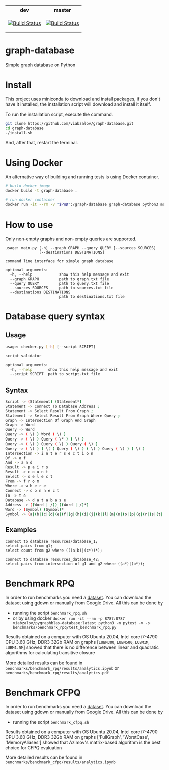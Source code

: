 <table>
<tr>
<th>
dev
</th>
<th>
master
</th>
</tr>
<tr>
<td>

[![Build Status](https://travis-ci.com/viabzalov/graph-database.svg?branch=dev)](https://travis-ci.com/viabzalov/graph-database)

</td>
<td>

[![Build Status](https://travis-ci.com/viabzalov/graph-database.svg?branch=master)](https://travis-ci.com/viabzalov/graph-database)

</td>
</tr>
</table>

# graph-database
Simple graph database on Python

# Install

This project uses miniconda to download and install packages, if you don't have it installed, the installation script will download and install it itself.

To run the installation script, execute the command.

```bash
git clone https://github.com/viabzalov/graph-database.git
cd graph-database
./install.sh
```

And, after that, restart the terminal.

# Using Docker

An alternative way of building and running tests is using Docker container.

```bash
# build docker image
docker build -t graph-database .

# run docker container
docker run -it --rm -v "$PWD":/graph-database graph-database python3 main.py
```

# How to use

Only non-empty graphs and non-empty queries are supported.

```
usage: main.py [-h] --graph GRAPH --query QUERY [--sources SOURCES]
               [--destinations DESTINATIONS]

command line interface for simple graph database

optional arguments:
  -h, --help            show this help message and exit
  --graph GRAPH         path to graph.txt file
  --query QUERY         path to query.txt file
  --sources SOURCES     path to sources.txt file
  --destinations DESTINATIONS
                        path to destinations.txt file

```

# Database query syntax

## Usage
```bash
usage: checker.py [-h] [--script SCRIPT]

script validator

optional arguments:
  -h, --help       show this help message and exit
  --script SCRIPT  path to script.txt file
```

## Syntax
```bash
Script -> (Statement) (Statement*)
Statement -> Connect To Database Address ;
Statement -> Select Result From Graph ;
Statement -> Select Result From Graph Where Query ;
Graph -> Intersection Of Graph And Graph
Graph -> Word
Query -> Word
Query -> ( \( ) Word ( \) )
Query -> ( \( ) Query ( \* ) ( \) )
Query -> ( \( ) Query ( \| ) Query ( \) )
Query -> ( \( ) ( \( ) Query ( \) ) ( \( ) Query ( \) ) ( \) )
Intersection -> i n t e r s e c t i o n
Of -> o f
And -> a n d
Result -> p a i r s
Result -> c o u n t
Select -> s e l e c t
From -> f r o m
Where -> w h e r e
Connect -> c o n n e c t
To -> t o
Database -> d a t a b a s e
Address -> ((Word | /)) ((Word | /)*)
Word -> (Symbol) (Symbol)*
Symbol -> (a|(b|(c|(d|(e|(f|(g|(h|(i|(j|(k|(l|(m|(n|(o|(p|(q|(r|(s|(t|(u|(v|(w|(x|(y|(z|(0|(1|(2|(3|(4|(5|(6|(7|(8|(9|_))))))))))))))))))))))))))))))))))))
```

## Examples

```
connect to database resources/database_1;
select pairs from g1;
select count from g2 where (((a|b)|(c*))*);
```

```
connect to database resources_database_42;
select pairs from intersection of g1 and g2 where ((a*)|(b*));
```

# Benchmark RPQ

In order to run benchmarks you need a [dataset](https://drive.google.com/file/d/19L7RUCJlkgWQpQRnp6hMb7MLXibB4jTp/view?usp=sharing). 
You can download the dataset using gdown or manually from Google Drive.
All this can be done by 
* running the script `benchmark_rpq.sh` 
* or by using docker ```docker run -it --rm -p 8787:8787 viabzalov/pygraphblas-database:latest python3 -m pytest -v -s benchmarks/benchmark_rpq/test_benchmark_rpq.py```

Results obtained on a computer with OS Ubuntu 20.04, Intel core i7-4790 CPU 3.60 GHz, DDR3 32Gb RAM on graphs [`LUBM300`, `LUBM500`, `LUBM1M`, `LUBM1.5M`] showed that there is no difference between linear and quadratic algorithms for calculating transitive closure

More detailed results can be found in `benchmarks/benchmark_rpq/results/analytics.ipynb` or `benchmarks/benchmark_rpq/results/analytics.pdf`

# Benchmark CFPQ

In order to run benchmarks you need a [dataset](https://drive.google.com/file/d/1lF20sF9-HmUoErdV2Z6VkFjpzdugOuC0/view?usp=sharing). 
You can download the dataset using gdown or manually from Google Drive.
All this can be done by 
* running the script `benchmark_cfpq.sh` 

Results obtained on a computer with OS Ubuntu 20.04, Intel core i7-4790 CPU 3.60 GHz, DDR3 32Gb RAM on graphs ['FullGraph', 'WorstCase', 'MemoryAliases'] showed that Azimov's matrix-based algorithm is the best choice for CFPQ evaluation

More detailed results can be found in `benchmarks/benchmark_cfpq/results/analytics.ipynb`
